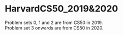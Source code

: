 # HarvardCS50_2019&2020
Problem sets 0, 1 and 2 are from CS50 in 2019.  
Problem set 3 onwards are from CS50 in 2020.
